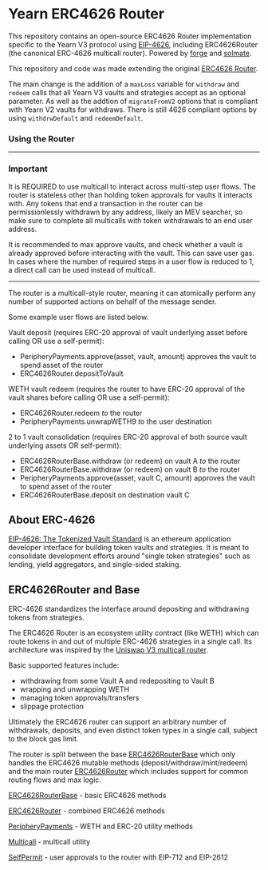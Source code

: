 # Yearn ERC4626 Router

This repository contains an open-source ERC4626 Router implementation specific to the Yearn V3 protocol using [EIP-4626](https://eips.ethereum.org/EIPS/eip-4626), including ERC4626Router (the canonical ERC-4626 multicall router). Powered by [forge](https://github.com/gakonst/foundry/tree/master/forge) and [solmate](https://github.com/Rari-Capital/solmate).

This repository and code was made extending the original [ERC4626 Router](https://github.com/fei-protocol/ERC4626).

The main change is the addition of a `maxLoss` variable for `withdraw` and `redeem` calls that all Yearn V3 vaults and strategies accept as an optional parameter. As well as the addtion of `migrateFromV2` options that is compliant with Yearn V2 vaults for withdraws. There is still 4626 compliant options by using `withdrwDefault` and `redeemDefault`.

### Using the Router
---
### **Important**
It is REQUIRED to use multicall to interact across multi-step user flows. The router is stateless other than holding token approvals for vaults it interacts with. Any tokens that end a transaction in the router can be permissionlessly withdrawn by any address, likely an MEV searcher, so make sure to complete all multicalls with token withdrawals to an end user address.

It is recommended to max approve vaults, and check whether a vault is already approved before interacting with the vault. This can save user gas. In cases where the number of required steps in a user flow is reduced to 1, a direct call can be used instead of multicall.

---

The router is a multicall-style router, meaning it can atomically perform any number of supported actions on behalf of the message sender.

Some example user flows are listed below.

Vault deposit (requires ERC-20 approval of vault underlying asset before calling OR use a self-permit):
- PeripheryPayments.approve(asset, vault, amount) approves the vault to spend asset of the router
- ERC4626Router.depositToVault

WETH vault redeem (requires the router to have ERC-20 approval of the vault shares before calling OR use a self-permit):
- ERC4626Router.redeem *to* the router
- PeripheryPayments.unwrapWETH9 *to* the user destination

2 to 1 vault consolidation (requires ERC-20 approval of both source vault underlying assets OR self-permit):
- ERC4626RouterBase.withdraw (or redeem) on vault A *to* the router
- ERC4626RouterBase.withdraw (or redeem) on vault B *to* the router
- PeripheryPayments.approve(asset, vault C, amount) approves the vault to spend asset of the router
- ERC4626RouterBase.deposit on destination vault C

## About ERC-4626

[EIP-4626: The Tokenized Vault Standard](https://eips.ethereum.org/EIPS/eip-4626) is an ethereum application developer interface for building token vaults and strategies. It is meant to consolidate development efforts around "single token strategies" such as lending, yield aggregators, and single-sided staking.

## ERC4626Router and Base

ERC-4626 standardizes the interface around depositing and withdrawing tokens from strategies.

The ERC4626 Router is an ecosystem utility contract (like WETH) which can route tokens in and out of multiple ERC-4626 strategies in a single call. Its architecture was inspired by the [Uniswap V3 multicall router](https://github.com/Uniswap/v3-periphery/blob/main/contracts/SwapRouter.sol).

Basic supported features include:
* withdrawing from some Vault A and redepositing to Vault B
* wrapping and unwrapping WETH
* managing token approvals/transfers
* slippage protection

Ultimately the ERC4626 router can support an arbitrary number of withdrawals, deposits, and even distinct token types in a single call, subject to the block gas limit.

The router is split between the base [ERC4626RouterBase](https://github.com/Schlagonia/Yearn-ERC4626-Router/blob/master/src/Yearn4626RouterBase.sol) which only handles the ERC4626 mutable methods (deposit/withdraw/mint/redeem) and the main router [ERC4626Router](https://github.com/Schlagonia/Yearn-ERC4626-Router/blob/master/src/Yearn4626Router.sol) which includes support for common routing flows and max logic.


[ERC4626RouterBase](https://github.com/Schlagonia/Yearn-ERC4626-Router/blob/master/src/Yearn4626RouterBase.sol) - basic ERC4626 methods

[ERC4626Router](https://github.com/Schlagonia/Yearn-ERC4626-Router/blob/master/src/Yearn4626Router.sol) - combined ERC4626 methods

[PeripheryPayments](https://github.com/Schlagonia/Yearn-ERC4626-Router/blob/master/src/external/PeripheryPayments.sol) - WETH and ERC-20 utility methods

[Multicall](https://github.com/Schlagonia/Yearn-ERC4626-Router/blob/master/src/external/Multicall.sol) - multicall utility

[SelfPermit](https://github.com/Schlagonia/Yearn-ERC4626-Router/blob/master/src/external/SelfPermit.sol) - user approvals to the router with EIP-712 and EIP-2612



